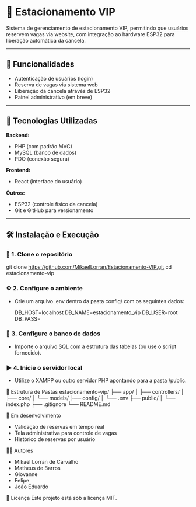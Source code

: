 # 🚗 Estacionamento VIP

Sistema de gerenciamento de estacionamento VIP, permitindo que usuários reservem vagas via website, com integração ao hardware ESP32 para liberação automática da cancela.

---

## 📌 Funcionalidades

- Autenticação de usuários (login)
- Reserva de vagas via sistema web
- Liberação da cancela através de ESP32
- Painel administrativo (em breve)

---

## 🧱 Tecnologias Utilizadas

**Backend:**

- PHP (com padrão MVC)
- MySQL (banco de dados)
- PDO (conexão segura)

**Frontend:**

- React (interface do usuário)

**Outros:**

- ESP32 (controle físico da cancela)
- Git e GitHub para versionamento

---

## 🛠️ Instalação e Execução

### 📁 1. Clone o repositório

git clone https://github.com/MikaelLorran/Estacionamento-VIP.git
cd estacionamento-vip

### ⚙️ 2. Configure o ambiente

- Crie um arquivo .env dentro da pasta config/ com os seguintes dados:

  DB_HOST=localhost
  DB_NAME=estacionamento_vip
  DB_USER=root
  DB_PASS=

### 🧰 3. Configure o banco de dados

- Importe o arquivo SQL com a estrutura das tabelas (ou use o script fornecido).

### ▶️ 4. Inicie o servidor local

- Utilize o XAMPP ou outro servidor PHP apontando para a pasta /public.

📂 Estrutura de Pastas
estacionamento-vip/
├── app/
│ ├── controllers/
│ ├── core/
│ └── models/
├── config/
│ └── .env
├── public/
│ └── index.php
├── .gitignore
└── README.md

🚧 Em desenvolvimento

- Validação de reservas em tempo real
- Tela administrativa para controle de vagas
- Histórico de reservas por usuário

👨‍💻 Autores

- Mikael Lorran de Carvalho
- Matheus de Barros
- Giovanne
- Felipe
- João Eduardo

📝 Licença
Este projeto está sob a licença MIT.
